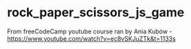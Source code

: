 # rock_paper_scissors_js_game
 
From freeCodeCamp youtube course ran by Ania Kubów  - https://www.youtube.com/watch?v=ec8vSKJuZTk&t=1133s

